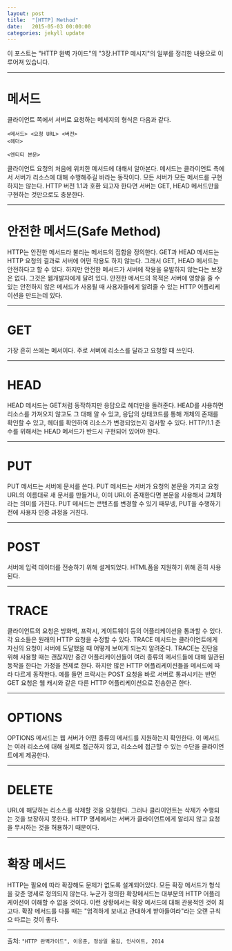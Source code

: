 ```yaml
---
layout: post
title:  "[HTTP] Method"
date:   2015-05-03 00:00:00
categories: jekyll update
---
```


이 포스트는 "HTTP 완벽 가이드"의 "3장.HTTP 메시지"의 일부를 정리한 내용으로 이루어져 있습니다. 

---

# 메서드

클라이언트 쪽에서 서버로 요청하는 메세지의 형식은 다음과 같다.


    <메서드> <요청 URL> <버전>
    <헤더>
    
    <엔티티 본문>

클라이언트 요청의 처음에 위치한 메서드에 대해서 알아본다. 
메서드는 클라이언트 측에서 서버가 리소스에 대해 수행해주길 바라는 동작이다. 
모든 서버가 모든 메서드를 구현하지는 않는다. 
HTTP 버전 1.1과 호환 되고자 한다면 서버는 GET, HEAD 메서드만을 구현하는 것만으로도 충분한다. 

---

# 안전한 메서드(Safe Method)

HTTP는 안전한 메서드라 불리는 메서드의 집합을 정의한다. 
GET과 HEAD 메서드는 HTTP 요청의 결과로 서버에 어떤 작용도 하지 않는다.
그래서 GET, HEAD 메서드는 안전하다고 할 수 있다.
하지만 안전한 메서드가 서버에 작용을 유발하지 않는다는 보장은 없다. 
그것은 웹개발자에게 달려 있다.
안전한 메서드의 목적은 서버에 영향을 줄 수 있는 안전하지 않은 메서드가 사용될 때 사용자들에게 알려줄 수 있는 HTTP 어플리케이션을 만드는데 있다.

---

# GET

가장 흔히 쓰에는 메서이다. 주로 서버에 리소스를 달라고 요청할 때 쓰인다.

---

# HEAD

HEAD 메서드는 GET처럼 동작하지만 응답으로 헤더만을 돌려준다. 
HEAD를 사용하면 리소스를 가져오지 않고도 그 대해 알 수 있고, 응답의 상태코드를 통해 개체의 존재를 확인할 수 있고, 헤더를 확인하여 리소스가 변경되었는지 검사할 수 있다. 
HTTP/1.1 준수를 위해서는 HEAD 메서드가 반드시 구현되어 있어야 한다.

---

# PUT

PUT 메서드는 서버에 문서를 쓴다. 
PUT 메서드는 서버가 요청의 본문을 가지고 요청 URL의 이름대로 새 문서를 만들거나, 이미 URL이 존재한다면 본문을 사용해서 교체하라는 의미를 가진다. 
PUT 메서드는 콘텐츠를 변경할 수 있기 때무넹, PUT을 수행하기 전에 사용자 인증 과정을 거친다.

---

# POST

서버에 입력 데이터를 전송하기 위해 설계되었다. 
HTML폼을 지원하기 위해 흔히 사용된다.

---

# TRACE

클라이언트의 요청은 방화벽, 프락시, 게이트웨이 등의 어플리케이션을 통과할 수 있다. 
각 요소들은 원래의 HTTP 요청을 수정할 수 있다. 
TRACE 메서드는 클라이언트에게 자신의 요청이 서버에 도달했을 때 어떻게 보이게 되는지 알려준다.
TRACE는 진단을 위해 사용할 때는 괜찮지만 중간 어플리케이션들이 여러 종류의 메서드들에 대해 일관된 동작을 한다는 가정을 전제로 한다. 
하지만 많은 HTTP 어플리케이션들을 메서드에 따라 다르게 동작한다. 
예를 들면 프락시는 POST 요청을 바로 서버로 통과시키는 반면 GET 요청은 웹 캐시와 같은 다른 HTTP 어플리케이션으로 전송한곤 한다.

---

# OPTIONS

OPTIONS 메서드는 웹 서버가 어떤 종류의 메서드를 지원하는지 확인한다. 
이 메서드는 여러 리소스에 대해 실제로 접근하지 않고, 리소스에 접근할 수 있는 수단을 클라이언트에게 제공한다.

---

# DELETE

URL에 해당하는 리소스를 삭제할 것을 요청한다.
그러나 클라이언트는 삭제가 수행되는 것을 보장하지 못한다. 
HTTP 명세에서는 서버가 클라이언트에게 알리지 않고 요청을 무시하는 것을 허용하기 때문이다.

---

# 확장 메서드

HTTP는 필요에 따라 확장해도 문제가 없도록 설계되어있다.
모든 확장 메서드가 형식을 갖춘 명세로 정의되지 않는다. 
누군가 정의한 확장메서드는 대부분의 HTTP 어플리케이션이 이해할 수 없을 것이다. 
이런 상황에서는 확장 메서드에 대해 관용적인 것이 최고다. 
확장 메서드를 다룰 때는 "엄격하게 보내고 관대하게 받아들여라"라는 오랜 규칙으 따르는 것이 좋다.

--- 

출처: `"HTTP 완벽가이드", 이응준, 정상일 옮김, 인사이트, 2014` 
